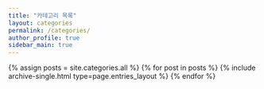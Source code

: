 ```yaml
---
title: "카테고리 목록"
layout: categories
permalink: /categories/
author_profile: true
sidebar_main: true
---
```


{% assign posts = site.categories.all %}
{% for post in posts %} {% include archive-single.html type=page.entries_layout %} {% endfor %}

